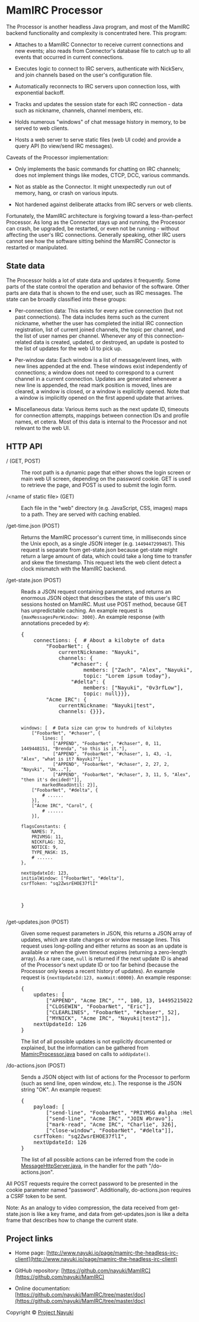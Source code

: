 MamIRC Processor
================

The Processor is another headless Java program, and most of the MamIRC backend functionality and complexity is concentrated here. This program:

* Attaches to a MamIRC Connector to receive current connections and new events; also reads from Connector's database file to catch up to all events that occurred in current connections.

* Executes logic to connect to IRC servers, authenticate with NickServ, and join channels based on the user's configuration file.

* Automatically reconnects to IRC servers upon connection loss, with exponential backoff.

* Tracks and updates the session state for each IRC connection - data such as nickname, channels, channel members, etc.

* Holds numerous "windows" of chat message history in memory, to be served to web clients.

* Hosts a web server to serve static files (web UI code) and provide a query API (to view/send IRC messages).

Caveats of the Processor implementation:

* Only implements the basic commands for chatting on IRC channels; does not implement things like modes, CTCP, DCC, various commands.

* Not as stable as the Connector. It might unexpectedly run out of memory, hang, or crash on various inputs.

* Not hardened against deliberate attacks from IRC servers or web clients. 

Fortunately, the MamIRC architecture is forgiving toward a less-than-perfect Processor. As long as the Connector stays up and running, the Processor can crash, be upgraded, be restarted, or even not be running - without affecting the user's IRC connections. Generally speaking, other IRC users cannot see how the software sitting behind the MamIRC Connector is restarted or manipulated.


State data
----------

The Processor holds a lot of state data and updates it frequently. Some parts of the state control the operation and behavior of the software. Other parts are data that is shown to the end user, such as IRC messages. The state can be broadly classified into these groups:

* Per-connection data: This exists for every active connection (but not past connections). The data includes items such as the current nickname, whether the user has completed the initial IRC connection registration, list of current joined channels, the topic per channel, and the list of user names per channel. Whenever any of this connection-related data is created, updated, or destroyed, an update is posted to the list of updates for the web UI to pick up.

* Per-window data: Each window is a list of message/event lines, with new lines appended at the end. These windows exist independently of connections; a window does not need to correspond to a current channel in a current connection. Updates are generated whenever a new line is appended, the read mark position is moved, lines are cleared, a window is closed, or a window is explicitly opened. Note that a window is implicitly opened on the first append update that arrives.

* Miscellaneous data: Various items such as the next update ID, timeouts for connection attempts, mappings between connection IDs and profile names, et cetera. Most of this data is internal to the Processor and not relevant to the web UI.


HTTP API
--------

<dl>
<dt>/ (GET, POST)</dt>
<dd><p>The root path is a dynamic page that either shows the login screen or main web UI screen, depending on the password cookie. GET is used to retrieve the page, and POST is used to submit the login form.</p></dd>
<dt>/&lt;name of static file> (GET)</dt>
<dd>
<p>Each file in the "web" directory (e.g. JavaScript, CSS, images) maps to a path. They are served with caching enabled.</p>
</dd>
<dt>/get-time.json (POST)</dt>
<dd><p>Returns the MamIRC processor's current time, in milliseconds since the Unix epoch, as a single JSON integer (e.g. <code>1449447299467</code>). This request is separate from get-state.json because get-state might return a large amount of data, which could take a long time to transfer and skew the timestamp. This request lets the web client detect a clock mismatch with the MamIRC backend.</p></dd>
<dt>/get-state.json (POST)</dt>
<dd>
<p>Reads a JSON request containing parameters, and returns an enormous JSON object that describes the state of this user's IRC sessions hosted on MamIRC. Must use POST method, because GET has unpredictable caching. An example request is <code>{maxMessagesPerWindow: 3000}</code>. An example response (with annotations preceded by <code>#</code>):</p>
<pre>{
    connections: {  # About a kilobyte of data
        "FoobarNet": {
            currentNickname: "Nayuki",
            channels: {
                "#chaser": {
                    members: ["Zach", "Alex", "Nayuki", "Brenda"],
                    topic: "Lorem ipsum today"},
                "#delta": {
                    members: ["Nayuki", "0v3rfLow"],
                    topic: null}}},
        "Acme IRC": {
            currentNickname: "Nayuki|test",
            channels: {}}},
    
    windows: [  # Data size can grow to hundreds of kilobytes
        ["FoobarNet", "#chaser", {
            lines: [
                ["APPEND", "FoobarNet", "#chaser", 0, 11, 1449448151, "Brenda", "so this is it."],
                ["APPEND", "FoobarNet", "#chaser", 1, 43, -1, "Alex", "what is it? Nayuki?"],
                ["APPEND", "FoobarNet", "#chaser", 2, 27, 2, "Nayuki", "Um..."],
                ["APPEND", "FoobarNet", "#chaser", 3, 11, 5, "Alex", "then it's decided!"]],
            markedReadUntil: 2}],
        ["FoobarNet", "#delta", {
            # ......
        }],
        ["Acme IRC", "Carol", {
            # ......
        }],
    
    flagsConstants: {
        NAMES: 7,
        PRIVMSG: 11,
        NICKFLAG: 32,
        NOTICE: 9,
        TYPE_MASK: 15,
        # ......
    },
    
    nextUpdateId: 123,
    initialWindow: ["FoobarNet", "#delta"],
    csrfToken: "sq2ZwsrEHOE37flI"
}</pre>
</dd>
<dt>/get-updates.json (POST)</dt>
<dd>
<p>Given some request parameters in JSON, this returns a JSON array of updates, which are state changes or window message lines. This request uses long-polling and either returns as soon as an update is available or when the given timeout expires (returning a zero-length array). As a rare case, <code>null</code> is returned if the next update ID is ahead of the Processor's next update ID or too far behind (because the Processor only keeps a recent history of updates). An example request is <code>{nextUpdateId:123, maxWait:60000}</code>. An example response:</p>
<pre>{
    updates: [
        ["APPEND", "Acme IRC", "", 100, 13, 1449521502299, "001", "Welcome to Acme IRC network!"],
        ["CLOSEWIN", "FoobarNet", "Eric"],
        ["CLEARLINES", "FoobarNet", "#chaser", 52],
        ["MYNICK", "Acme IRC", "Nayuki|test2"]],
    nextUpdateId: 126
}</pre>
<p>The list of all possible updates is not explicitly documented or explained, but the information can be gathered from <a href="https://github.com/nayuki/MamIRC/blob/master/src/io/nayuki/mamirc/processor/MamircProcessor.java">MamircProcessor.java</a> based on calls to <code>addUpdate()</code>.</p>
</dd>
<dt>/do-actions.json (POST)</dt>
<dd>
<p>Sends a JSON object with list of actions for the Processor to perform (such as send line, open window, etc.). The response is the JSON string "OK". An example request:</p>
<pre>{
    payload: [
        ["send-line", "FoobarNet", "PRIVMSG #alpha :Hello world"],
        ["send-line", "Acme IRC", "JOIN #bravo"],
        ["mark-read", "Acme IRC", "Charlie", 326],
        ["close-window", "FoobarNet", "#delta"]],
    csrfToken: "sq2ZwsrEHOE37flI",
    nextUpdateId: 126
}</pre>
<p>The list of all possible actions can be inferred from the code in <a href="https://github.com/nayuki/MamIRC/blob/master/src/io/nayuki/mamirc/processor/MessageHttpServer.java">MessageHttpServer.java</a>, in the handler for the path "/do-actions.json".</p>
</dd>
</dl>

All POST requests require the correct password to be presented in the cookie parameter named "password". Additionally, do-actions.json requires a CSRF token to be sent.

Note: As an analogy to video compression, the data received from get-state.json is like a key frame, and data from get-updates.json is like a delta frame that describes how to change the current state.


Project links
-------------

* Home page: [http://www.nayuki.io/page/mamirc-the-headless-irc-client](http://www.nayuki.io/page/mamirc-the-headless-irc-client)

* GitHub repository: [https://github.com/nayuki/MamIRC](https://github.com/nayuki/MamIRC)

* Online documentation: [https://github.com/nayuki/MamIRC/tree/master/doc](https://github.com/nayuki/MamIRC/tree/master/doc)

Copyright © [Project Nayuki](http://www.nayuki.io/)
